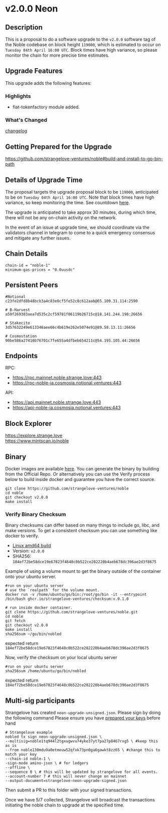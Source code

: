 # v2.0.0 Neon
## Description
This is a proposal to do a software upgrade to the `v2.0.0` software tag of the Noble codebase on block height `119000`, which is estimated to occur on `Tuesday 04th April 16:00 UTC`. Block times have high variance, so please monitor the chain for more precise time estimates.  

 

## Upgrade Features 
This upgrade adds the following features:  

 

### Highlights
- fiat-tokenfactory module added.

### What's Changed
[changelog](https://github.com/strangelove-ventures/noble/releases/tag/untagged-5240c6e142fc0739718d)
 

## Getting Prepared for the Upgrade 

https://github.com/strangelove-ventures/noble#build-and-install-to-go-bin-path  

 

## Details of Upgrade Time 
The proposal targets the upgrade proposal block to be `119000`, anticipated to be on `Tuesday 04th April 16:00 UTC`. Note that block times have high variance, so keep monitoring the time. See countdown [here](https://www.mintscan.io/noble/blocks/119000).  

The upgrade is anticipated to take approx 30 minutes, during which time, there will not be any on-chain activity on the network.  

In the event of an issue at upgrade time, we should coordinate via the validators channel in telegram to come to a quick emergency consensus and mitigate any further issues.

## Chain Details
```
chain-id = "noble-1"
minimum-gas-prices = "0.0uusdc"
```
## Persistent Peers
```
#Notional
c23fe2dfd8b48bcb3a4c83e0cf5fe52c8c612aab@65.109.31.114:2590

# B-Harvest
a59f269303aea7d535c2cf59781f06119b26715c@18.141.244.198:26656

# Stakecito
3d57632249e613346aee66c4b619e262e5074e91@89.58.13.11:26656

# Cosmostation
90be586a27416b76701c7fe655a4dfbeb654211c@54.193.105.44:26656
```
## Endpoints
RPC: 
* https://rpc.mainnet.noble.strange.love:443  
* https://rpc-noble-ia.cosmosia.notional.ventures:443

API:
* https://api.mainnet.noble.strange.love:443  
* https://api-noble-ia.cosmosia.notional.ventures:443

## Block Explorer  
https://explore.strange.love  
https://www.mintscan.io/noble  

## Binary

Docker images are available [here](https://github.com/strangelove-ventures/noble/pkgs/container/noble/81507034?tag=v2.0.0). You can generate the binary by building from the Official Repo. Or alternatively you can use the Verify process below to build inside docker and guarantee you have the correct source.

```
git clone https://github.com/strangelove-ventures/noble
cd noble
git checkout v2.0.0
make install
```
### Verify Binary Checksum
Binary checksums can differ based on many things to include go, libc, and make versions. To get a consistent checksum you can use something like docker to verify.

  * [Linux amd64 build](nobled)
  * Version: `v2.0.0`
  * SHA256: `184ef72be58dce19e67823f4648c0b522ce282220b4aeb678dc396ae2d3f8675`

  Example of using a volume mount to get the binary outside of the container onto your ubuntu server.
  ```
  #run on your ubuntu server
  # use the `realpath` for the volume mount.
  docker run -v /home/ubuntu/go/bin:/root/go/bin -it --entrypoint /bin/bash ghcr.io/strangelove-ventures/checksum:v.0.1.0
  ```
  ```
  # run inside docker container.
  git clone https://github.com/strangelove-ventures/noble.git
  cd noble
  git fetch
  git checkout v2.0.0
  make install
  sha256sum ~/go/bin/nobled
  ```
  expected return `184ef72be58dce19e67823f4648c0b522ce282220b4aeb678dc396ae2d3f8675`  
  
  Now, verify the checksum on your local ubuntu server  
  ```
  #run on your ubuntu server
  sha256sum /home/ubuntu/go/bin/nobled
  ```
  expected return `184ef72be58dce19e67823f4648c0b522ce282220b4aeb678dc396ae2d3f8675` 

## Multi-sig participants

Strangelove has created `neon-upgrade-unsigned.json`.  Please sign by doing the following command Please ensure you have [prepared your keys](https://github.com/strangelove-ventures/noble-networks/tree/main/mainnet/noble-1/multi-sig#prepare-your-noble-keys) before hand

```
# Strangelove example
nobled tx sign neon-upgrade-unsigned.json \
--multisig=noble1tq944l2tgxugwvu74yke37yt7pa27p8467rxg5 \ #keep this as is
--from noble130mdu9a0etmeuw52qfxk73pn0ga6gawkt8zz65 \ #change this to match your key
--chain-id noble-1 \
-sign-mode amino-json \ # for ledgers
--offline \
--sequence 0 \ # this will be updated by strangelove for all events.
--account-number 7 # this will never change on mainnet
--output-document=strangelove-neon-upgrade-signed.json
```

Then submit a PR to this folder with your signed transactions.

Once we have 5/7 collected, Strangelove will broadcast the transactions initiating the noble chain to upgrade at the specified time.